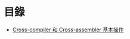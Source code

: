 # 目錄

* [Cross-compiler 和 Cross-assembler 基本操作](https://github.com/henrybear327/Tutorial/blob/cross-compiler-usage/Assembly/Cross-Compiler-Usage/Basic_usage.md)